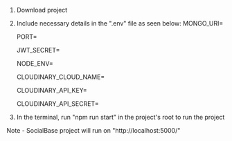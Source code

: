 1. Download project

2. Include necessary details in the ".env" file as seen below:
   MONGO_URI=
   
   PORT=
   
   JWT_SECRET=
   
   NODE_ENV=
   
   CLOUDINARY_CLOUD_NAME=
   
   CLOUDINARY_API_KEY=
   
   CLOUDINARY_API_SECRET=

4. In the terminal, run "npm run start" in the project's root to run the project

Note - SocialBase project will run on "http://localhost:5000/"
